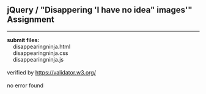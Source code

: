 ## jQuery / "Disappering 'I have no idea" images'" Assignment

----

**submit files:**<br />
&nbsp;&nbsp;&nbsp;&nbsp;disappearingninja.html<br />
&nbsp;&nbsp;&nbsp;&nbsp;disappearingninja.css<br />
&nbsp;&nbsp;&nbsp;&nbsp;disappearingninja.js<br />
<br />
verified by https://validator.w3.org/<br />
<br />
no error found<br />
